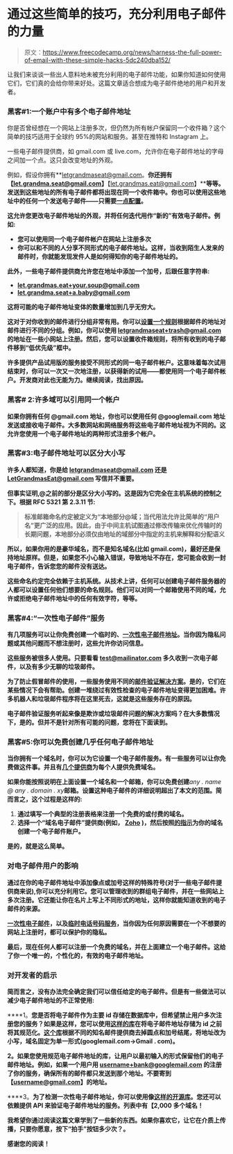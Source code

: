 # 通过这些简单的技巧，充分利用电子邮件的力量

> 原文：<https://www.freecodecamp.org/news/harness-the-full-power-of-email-with-these-simple-hacks-5dc240dba152/>

让我们来谈谈一些出人意料地未被充分利用的电子邮件功能，如果你知道如何使用它们，它们真的会给你带来好处。这篇文章适合想成为电子邮件绝地的用户和开发者。

### 黑客#1:一个账户中有多个电子邮件地址

你是否曾经想在一个网站上注册多次，但仍然为所有帐户保留同一个收件箱？这个简单的技巧适用于全球约 95%的网站和服务。甚至在推特和 Instagram 上。

一些电子邮件提供商，如 gmail.com 或 live.com，允许你在电子邮件地址的字母之间加一个点。这只会改变地址的外观。

例如，假设你拥有**letgrandmaseat@gmail.com。**你还拥有【let.grandma.seat@gmail.com】**【let.grandmas.eat@gmail.com】****等等。发送到这些地址的所有电子邮件都将出现在同一个收件箱中。你也可以使用这些地址中的任何一个发送电子邮件——只需要[一点配置](https://support.google.com/a/answer/22370)。**

**这允许您更改电子邮件地址的外观，并将任何迭代用作“新的”有效电子邮件。例如:**

*   **您可以使用同一个电子邮件帐户在网站上注册多次**
*   **你可以和不同的人分享不同形式的电子邮件地址。这样，当收到陌生人发来的邮件时，你就能发现发件人是如何得知你的电子邮件地址的。**

**此外，一些电子邮件提供商允许您在地址中添加一个加号，后跟任意字符串:**

*   ****let.grandmas.eat+your.soup@gmail.com****
*   ****let.grandma.seat+a.baby@gmail.com****

**这将可能的电子邮件地址变体的数量增加到几乎无穷大。**

**这对于对你收到的邮件进行分组非常有用。你可以[设置一个规则](https://support.google.com/inbox/answer/6067566)根据邮件的地址对邮件进行不同的分组。例如，你可以使用 letgrandmaseat+trash@gmail.com 的地址在一些小网站上注册。然后，您可以设置收件箱规则，将所有收到的电子邮件移到“低优先级”框中。**

**许多提供产品试用版的服务接受不同形式的同一电子邮件帐户。这意味着每次试用结束时，你可以一次又一次地注册，以获得新的试用——都使用同一个电子邮件帐户。开发商对此也无能为力。继续阅读，找出原因。**

### **黑客# 2:许多域可以引用同一个帐户**

**如果你拥有任何 **@gmail.com** 地址，你也可以使用任何 **@googlemail.com** 地址发送或接收电子邮件。大多数网站和网络服务将这些电子邮件地址视为不同的。这允许您使用一个电子邮件地址的两种形式注册多个帐户。**

### **黑客#3:电子邮件地址可以区分大小写**

**许多人都知道，你是给 letgrandmaseat@gmail.com 还是 LetGrandmasEat@gmail.com 写信并不重要。**

**但事实证明,@之前的部分是区分大小写的。这是因为它完全在主机系统的控制之下。根据 RFC 5321 第 2.3.11 节:**

> **标准邮箱命名约定被定义为“本地部分@域；当代用法允许比简单的“用户名”更广泛的应用。因此，由于中间主机试图通过修改传输来优化传输时的长期问题，本地部分必须仅由地址的域部分中指定的主机来解释和分配语义**

**所以，如果你用的是豪华域名，而不是知名域名(比如 gmail.com)，最好还是保持地址原样。但是，如果您不小心输入错误，导致地址不存在，您可能会收到一封电子邮件，告诉您您的邮件没有送达。**

**这些命名约定完全依赖于主机系统。从技术上讲，任何可以创建电子邮件服务器的人都可以设置任何他们想要的命名规则。他们可以对同一个邮箱使用不同的域，允许或拒绝电子邮件地址中的任何有效字符，等等。**

### **黑客#4:“一次性电子邮件”服务**

**有几项服务可以让你免费创建一个临时的、[一次性电子邮件地址](https://en.wikipedia.org/wiki/Disposable_email_address)。当你因为隐私问题或其他问题而不想注册时，这些允许你访问信息。**

**这些服务被很多人使用。只要看看 test@mailinator.com 多久收到一次电子邮件，以及有多少无聊的垃圾邮件。**

**为了防止假冒邮件的使用，一些服务使用不同的[邮件验证解决方案](https://www.accuwebhosting.com/blog/top-10-bulk-email-list-verification-validation-services-compared/)。是的，它们在某些情况下会有帮助。创建一堆绕过有效性检查的电子邮件地址变得更加困难。许多机器人和垃圾邮件程序将在这里死去，这就是这些服务存在的原因。**

**电子邮件验证服务听起来像是欺诈或垃圾邮件问题的解决方案吗？在大多数情况下，是的。但并不是针对所有可能的问题，您将在下面读到。**

### **黑客#5:你可以免费创建几乎任何电子邮件地址**

**当你拥有一个域名时，你可以为它设置一个电子邮件服务。有一些服务可以让你免费做这件事。并且有[几个提供商](https://www.google.com/search?q=free+domain)为每个人提供免费域名。**

**如果你能按照说明在上面设置一个域名和一个邮箱，你可以免费创建***any . name @ any . domain . xy***邮箱。设置这种电子邮件的详细说明超出了本文的范围。简而言之，这个过程是这样的:**

1.  **通过填写一个典型的注册表格来注册一个免费的或付费的域名。**
2.  **选择一个“域名电子邮件”提供商(例如， [Zoho](https://www.zoho.com/mail/) )，然后按照[的指示](https://www.zoho.eu/mail/help/adminconsole/email-hosting-setup.html)为你的域名创建一个电子邮件账户。**

**是的，就是这么简单。**

### **对电子邮件用户的影响**

**通过在你的电子邮件地址中添加像点或加号这样的特殊符号(对于一些电子邮件提供商来说),你可以充分利用它。您可以管理收到的群组电子邮件，并在一些网站上多次注册。它还能让你在名片上写上不同形式的地址，这样你就能知道收到的电子邮件的来源。**

**[一次性电子邮件](https://www.google.com/search?q=Disposable+email)，以及[临时电话号码服务](https://www.google.com/search?q=temporary+phone+number)，当你因为任何原因需要在一个不想要的网站上注册时，都可以保护你的隐私。**

**最后，现在任何人都可以注册一个免费的域名，并在上面建立一个电子邮件。这给了你一个唯一的，个性化的，有效的电子邮件地址。**

### **对开发者的启示**

**简而言之，没有办法完全确定我们可以信任给定的电子邮件。但是有一些做法可以减少电子邮件地址的不正常使用:**

****1。**您是否将电子邮件作为主要 id 存储在数据库中，但希望禁止用户多次注册您的服务？如果是这样，您可以使用[这样的库](https://www.npmjs.com/package/normalize-email)在将电子邮件地址存储为 id 之前将其规范化。[这个库](https://www.npmjs.com/package/normalize-email)根据不同的知名邮件提供商去掉圆点和加号结尾，将地址改为小写，域名固定为单一形式(googlemail.com→Gmail . com)。**

****2。**如果您使用规范电子邮件地址的库，让用户以最初输入的形式保留他们的电子邮件地址。例如，如果一个用户用 username+bank@googlemail.com 的**注册了你的服务，确保所有的邮件都只发送到那个地址。不要寄到【username@gmail.com】的**地址**。****

****3。**为了检测一次性电子邮件地址，你可以使用像[这样的开源库](https://www.npmjs.com/package/disposable-email)。您还可以依赖提供 API 来验证电子邮件地址的服务。列表中有【2,000 多个域名！**

**我希望你通过阅读这篇文章学到了一些新的东西。如果你喜欢它，让它在介质上传播，只要你愿意，按下“拍手”按钮多少次？。**

**感谢您的阅读！**
